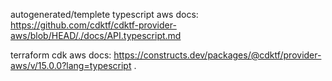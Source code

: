 autogenerated/templete typescript aws docs: https://github.com/cdktf/cdktf-provider-aws/blob/HEAD/./docs/API.typescript.md

terraform cdk aws docs: https://constructs.dev/packages/@cdktf/provider-aws/v/15.0.0?lang=typescript .

